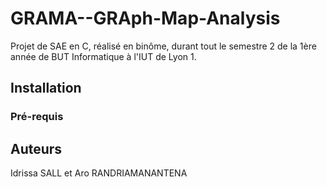 # GRAMA--GRAph-Map-Analysis
Projet de SAE en C, réalisé en binôme, durant tout le semestre 2 de la 1ère année de BUT Informatique à l'IUT de Lyon 1.

## Installation 

### Pré-requis 

## Auteurs 
Idrissa SALL et Aro RANDRIAMANANTENA
